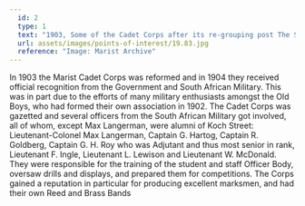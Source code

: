 ```yaml
---
  id: 2
  type: 1
  text: "1903, Some of the Cadet Corps after its re-grouping post The South African War. "
  url: assets/images/points-of-interest/19.83.jpg
  reference: "Image: Marist Archive"
---
```

In 1903 the Marist Cadet Corps was reformed and in 1904 they received official recognition from the Government and South African Military. This was in part due to the efforts of many military enthusiasts amongst the Old Boys, who had formed their own association in 1902. The Cadet Corps was gazetted and several officers from the South African Military got involved, all of whom, except Max Langerman, were alumni of Koch Street: Lieutenant-Colonel Max Langerman, Captain G. Hartog, Captain R. Goldberg, Captain G. H. Roy who was Adjutant and thus most senior in rank, Lieutenant F. Ingle, Lieutenant L. Lewison and Lieutenant W. McDonald. They were responsible for the training of the student and staff Officer Body, oversaw drills and displays, and prepared them for competitions. The Corps gained a reputation in particular for producing excellent marksmen, and had their own Reed and Brass Bands
        